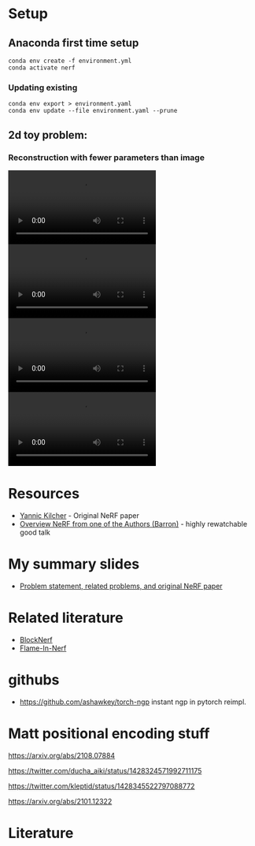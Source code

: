 # Setup

## Anaconda first time setup
```
conda env create -f environment.yml
conda activate nerf
```

### Updating existing
```
conda env export > environment.yaml
conda env update --file environment.yaml --prune
```


## 2d toy problem:
### Reconstruction with fewer parameters than image
![1](toy/output_videos/smaller_net____100percent.webm)
![2](toy/output_videos/smaller_net____050percent.webm)
![3](toy/output_videos/smaller_net____010percent.webm)
![4](toy/output_videos/tiny_net____010percent_leakyReLU.webm)



# Resources


* [Yannic Kilcher](https://www.youtube.com/watch?v=CRlN-cYFxTk) - Original NeRF paper
* [Overview NeRF from one of the Authors (Barron)](https://www.youtube.com/watch?v=HfJpQCBTqZs)  - highly rewatchable good talk


# My summary slides
* [Problem statement, related problems, and original NeRF paper](https://googlelink)


# Related literature
* [BlockNerf](https://arxiv.org/pdf/2202.05263.pdf)
* [Flame-In-Nerf](https://arxiv.org/pdf/2108.04913.pdf)

# githubs 

* https://github.com/ashawkey/torch-ngp instant ngp in pytorch reimpl.


# Matt positional encoding stuff


https://arxiv.org/abs/2108.07884

https://twitter.com/ducha_aiki/status/1428324571992711175

https://twitter.com/kleptid/status/1428345522797088772

https://arxiv.org/abs/2101.12322


# Literature
